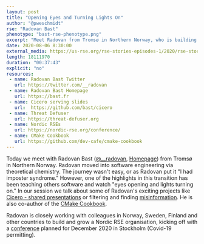 ```yaml
---
layout: post
title: "Opening Eyes and Turning Lights On"
author: "@pweschmidt"
rse: "Radovan Bast"
phenotype: "bast-rse-phenotype.png"
excerpt: "Meet Radovan from Tromsø in Northern Norway, who is building exciting software and teaching students how to be good engineers. He is also busy building and growing the Nordic RSE community with colleagues from Sweden, Finland and other countries."
date: 2020-08-06 8:30:00
external_media: https://us-rse.org/rse-stories-episodes-1/2020/rse-stories-radovan-bast-episode-28.mp3
length: 18111970
duration: "00:37:43"
explicit: "no"
resources:
 - name: Radovan Bast Twitter
   url: https://twitter.com/__radovan
 - name: Radovan Bast Homepage
   url: https://bast.fr 
 - name: Cicero serving slides 
   url:  https://github.com/bast/cicero
 - name: Threat Defuser 
   url: https://threat-defuser.org
 - name: Nordic RSEs
   url: https://nordic-rse.org/conference/
 - name: CMake Cookbook
   url: https://github.com/dev-cafe/cmake-cookbook 
---
```


Today we meet with Radovan Bast ([@__radovan](https://twitter.com/__radovan), [Homepage](https://bast.fr)) from Tromsø in Northern Norway. Radovan moved into software engineering via theoretical chemistry. The journey wasn't easy, or as Radovan put it "I had imposter syndrome." However, one of the highlights in this transition has been teaching others software and watch "eyes opening and lights turning on." In our session we talk about some of Radovan's exciting projects like [Cicero - shared presentations](https://github.com/bast/cicero) or filtering and finding [misinformation](https://threat-defuser.org). He is also co-author of the [CMake Cookbook](https://www.packtpub.com/application-development/cmake-cookbook).

Radovan is closely working with colleagues in Norway, Sweden, Finland and other countries to build and grow a Nordic RSE organisation, kicking off with a [conference](https://nordic-rse.org/conference/) planned for December 2020 in Stockholm (Covid-19 permitting).
